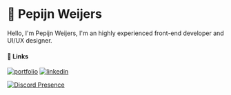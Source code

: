 
# 🚀 Pepijn Weijers

Hello, I'm Pepijn Weijers, I'm an highly experienced front-end developer and UI/UX designer. 


#### 🔗 Links
[![portfolio](https://img.shields.io/badge/my_portfolio-000?style=for-the-badge&logo=ko-fi&logoColor=white)](https://weijers1.com/)
[![linkedin](https://img.shields.io/badge/linkedin-0A66C2?style=for-the-badge&logo=linkedin&logoColor=white)](https://www.linkedin.com/in/pepijn-weijers)

[![Discord Presence](https://lanyard.cnrad.dev/api/481453059818520586)](https://discord.com/users/481453059818520586)
